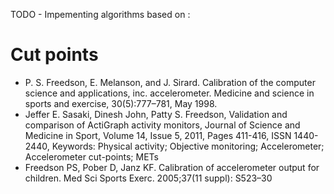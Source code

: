 TODO - Impementing algorithms based on :

# Cut points
* P. S. Freedson, E. Melanson, and J. Sirard. Calibration of the computer science and applications, inc. accelerometer. Medicine and science in sports and exercise, 30(5):777–781, May 1998.
* Jeffer E. Sasaki, Dinesh John, Patty S. Freedson, Validation and comparison of ActiGraph activity monitors, Journal of Science and Medicine in Sport, Volume 14, Issue 5, 2011, Pages 411-416, ISSN 1440-2440, Keywords: Physical activity; Objective monitoring; Accelerometer; Accelerometer cut-points; METs
* Freedson PS, Pober D, Janz KF. Calibration of accelerometer output for children. Med Sci Sports Exerc. 2005;37(11 suppl): S523–30
